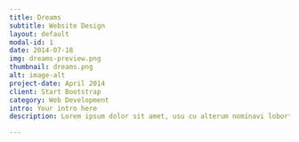 ```yaml
---
title: Dreams
subtitle: Website Design
layout: default
modal-id: 1
date: 2014-07-18
img: dreams-preview.png
thumbnail: dreams.png
alt: image-alt
project-date: April 2014
client: Start Bootstrap
category: Web Development
intro: Your intro here
description: Lorem ipsum dolor sit amet, usu cu alterum nominavi lobortis. At duo novum diceret. Tantas apeirian vix et, usu sanctus postulant inciderint ut, populo diceret necessitatibus in vim. Cu eum dicam feugiat noluisse.

---
```

